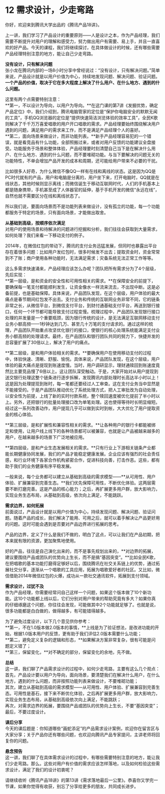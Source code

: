 # 12 需求设计，少走弯路

你好，欢迎来到腾讯大学出品的《腾讯产品18讲》。

上一讲，我们学习了产品设计的重要原则——人是设计之本，作为产品经理，我们需要不断提升对用户的理解和感受力，努力做出用户有需要、易上手，并且一直喜欢的好产品。今天的课程，我们将继续探讨，在具体做设计的时候，还有哪些需要产品经理特别注意的地方，能让自己少走弯路。

**没有设计，只有解决问题**<br/>张小龙在腾讯内部的一场8小时分享中曾经说过：“没有设计，只有解决问题。”简单来说，产品设计就是以用户价值为中心，持续地发现问题、解决问题、验证问题。**一个产品的价值，取决于它在多大程度上解决了什么用户、在什么地方、遇到的什么问题。**

这里有两个点需要特别注意：<br/>	**第一，不以设计为导向，以用户为导向。**在这门课的第7讲《发掘优势，确定产品定位》中，我们介绍到，腾讯电脑管家的定位是“保护你电脑安全的默默无闻的工具”，手机QQ浏览器的定位是“提供快速简洁浏览体验的效率工具”，全民K歌则解决了千千万万喜爱唱歌的用户开口唱歌的需求。产品经理要始终围绕解决用户遇到的问题，满足用户的需求来工作，而不是满足产品经理个人的喜好。<br/>	**第二，面向场景来做设计，而非功能列表。**新手产品经理容易犯的一个错误，就是看竞品有什么功能，全部照搬过来，或者对用户反馈的功能建议全盘接受。功能服务于场景和整体体验，产品经理要时刻清楚自己当下是在解决什么用户、在什么地方、遇到的什么问题，而不要堆砌功能。与当下要解决的问题无关的功能特性，不单会增加产品开发的成本和周期，还可能给用户带来不必要的干扰。

比如很多人好奇，为什么微信不像QQ一样有在线和离线的状态。这是因为QQ是PC时代就有的产品，用户和电脑是分离的，用户坐下来，打开电脑时，QQ就是在线状态，其他时候则显示离线；而微信诞生于移动互联网时代，人们的手机基本上都是随身携带，手机甚至成了人体器官的延伸，基于手机开发的微信“永远在线”，自然也就不需要区分在线和离线状态了。

所以我们说，要面向场景而不是功能列表来做设计，没有孤立的功能，每一个功能都服务于特定的场景，只有面向场景，才能做出取舍。

**从基础到高级，按顺序依次满足**<br/>对用户的使用场景和待解决的问题进行挖掘和分析，我们往往会获取到大量需求，如何处理？我们来看一下移动支付的例子。

2014年，在微信红包的带动下，腾讯的支付业务迅猛发展，但同时也暴露出平台存在着很多问题：比如用户发红包时，很多时候发不出去；提取资金时，资金常常到不了账；商户使用各种功能时，无法满足需求；灾备系统无法正常工作等等。

这么多需求快速涌来，产品经理应该怎么办呢？团队把所有需求分为了4个层级，先后实现：<br/>**第一层级，是和资金的安全性和可用性相关的需求。**在保障安全的前提下，要确保每一笔支付都能顺利发生，让资金像水一样流来流去，不出现中断。这是必备前提，也是基础保障。具体来说，产品团队发现，在这个层级，用户体验的最大痛点是春节期间红包发不出去。支付业务和传统的互联网业务非常不同，它的链条非常之长，从微信平台，到微信支付平台，到财付通基础支付平台，再送到银行接口，任何一个环节都可能导致支付过程变慢。梳理过程中，产品团队发现银行接口处理的并发量是一个重要瓶颈，因为银行传统的设计，是无法满足互联网移动支付业务小额高频——1秒钟达到几万、甚至几十万笔的支付请求的。通过这样的梳理，产品团队开始重点攻坚优化银行的接口，使银行的核心处理系统能满足支付业务小额高频的处理请求。最终，在产品团队和银行团队共同的努力下，快捷并发的总容量扩展了30倍以上，解决了用户的痛点。

**第二层级，是和用户体验相关的需求。**要确保用户在使用移动支付的过程中，体验快速、清晰、舒服、愉悦。具体来说，产品团队发现，在这个层级，用户体验的最大痛点是提现到账速度慢。当时，用户调研显示，理财通赎回到账速度竟然比主要竞品慢了6倍以上。这让团队深受触动。于是，大家开始对从用户提现到送交银行处理这整个链条进行逐步拆解，发现腾讯内部处理时长高达半小时以上！这是因为处理提现到账时，每一笔都还要经过人工审查。这在支付业务当中显然是不能接受的。于是产品团队推动优化了系统处理方式，把人工审批改为自动处理，以安全性为前提，上线了新的实时付款系统，整个赎回速度被优化提前了半小时以上。另外，还把银行的批量处理接口改为单笔处理。这也使得等待时长明显缩短。经过这一系列改善动作，用户提现几乎可以做到实时到帐，大大优化了用户提取资金的核心体验。

**第三层级，是和扩展性和兼容性相关的需求。**让各种用户的银行卡都能被绑定和使用，让用户线上线下的各种场景都可以被兼容，也就是让产品被越来越多的用户，在越来越多的场景下广泛地被应用。

**第四层级，是和产业生态发展相关的需求。**只有行业上下游相关链条产业都能长期健康协同发展，我们的产品才能稳定健康发展。企业应该有强烈的社会责任感，和行业环境下各家合作机构紧密合作，促进科技向善，打击作恶。这些，都有助于我们的业务健康有序平稳发展。

一般来说，每个业务都可以建立从基础到高级的需求模型——**从可用性、用户体验、扩展兼容到完善生态。**我们优先保障可用性，不断优化体验。这两层需要不断打磨完善。这是产品的核心能力；之后，再扩展更多用户群，放大影响力，实现业务生态布局，从基础到高级，依次向上满足，不能跳跃。

**需求边界，如何拓展**<br/>前面说过，产品设计就是以用户价值为中心，持续发现问题、解决问题、验证问题。随着产品的成长，我们解决了能用、可用之后，就可以着手解决让产品更好用的问题。这时可能会遇到是否要对产品边界进行拓展的思考。

产品的边界，定义了什么是我们不做的，明白了这点，可以让我们在产品初期，把本来就有限的资源，更加聚焦地使用。

好的产品，往往是自己演化出来的，而不是事先规划出来的，**对边界的拓展，建议要围绕产品或团队的优势向上生长，而不是搞“基因突变”。**比如全民K歌，在把唱歌的基本功能打磨得足够好以后，围绕腾讯在社交关系链上的优势，通过拓展社交分享，逐渐从一个唱歌的工具应用，拓展为唱歌爱好者的社区。又比如，微信借助2014年微信红包的火爆，成功从一款社交通讯软件，拓展到支付领域。

**需求设计，过犹不及**<br/>作为产品经理，你需要经常问自己这样一个问题，如果这个版本做了10个新功能。这10个功能都上线以后，它们分别对用户带来的帮助究竟有多大？如果你真的仔细琢磨这个问题，你往往会发现，可能做其中2个功能就足够了。也就是说，很多功能都是白白做的，做得越多，有可能错得越多。

为了避免过度设计，以下几个意见供你参考：<br/>	**第一，不在1.0版本做2.0版本的事情，**上线是为了验证想法，是改进功能的开始，根据1.0版本用户的反馈，更有助于我们评估2.0版本需要什么功能；<br/>	**第二，避免定义复杂的逻辑和形态，**如果解决方案非常复杂，很有可能是问题定义错了；<br/>	**第三，保留变化，**对不确定的部分，保留变化的余地，先不做。

**总结**<br/>这一讲，我们聊了产品需求设计的过程中，如何少走弯路，主要有这么几个观点：<br/>	首先，产品设计要以用户为导向，面向场景，要清楚我们在解决什么用户，在什么地方，遇到的什么问题，而非按照功能列表来做设计，不要堆砌功能；<br/>	其次，建立从基础到高级的需求模型——从可用性、用户体验、扩展兼容到完善生态。可用性是基石，接下来不断优化体验，之后再扩展更多用户群，放大影响力，实现业务生态布局，从基础到高级依次向上满足，不能跳跃；<br/>	再次，对需求边界的拓展，要围绕产品或团队的优势向上生长，不要“基因突变”；<br/>	最后，不要过度设计。

 **课后分享** <br/>今天的课后题是：你知道哪些“画蛇添足”的产品需求设计案例，欢迎你在留言区与大家分享；关于产品你还有哪些问题，也欢迎向腾讯产品专家提问，主讲老师将回复你的问题。

**悬念预告**<br/>这一讲，我们聊了在具体需求设计的过程中，有哪些需要特别注意的地方，能让我们少走弯路。那么。这些对用户有价值的需求应该怎样落地，以及如何检验这些需求设计，满足了我们的设计初衷呢？

请继续收听《腾讯产品18讲》的第13讲《需求落地最后一公里》。恭喜你又学完一节课，如果你觉得有收获，别忘了分享给更多的朋友，共同成长进步。